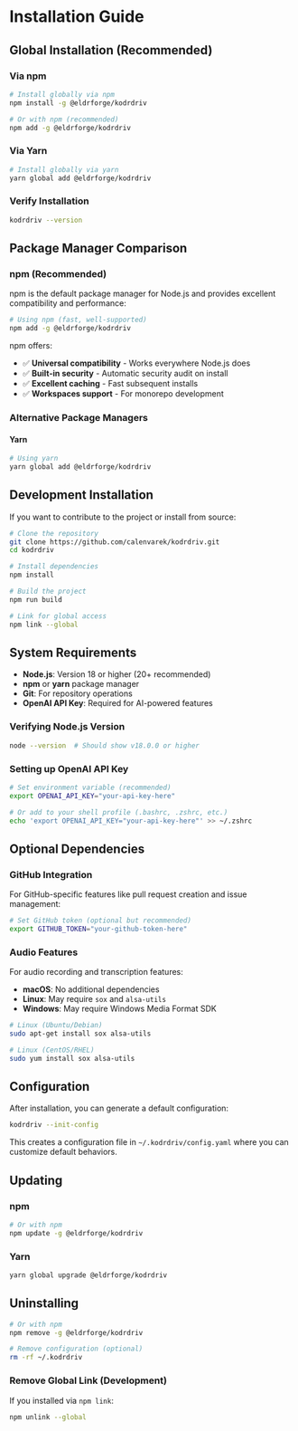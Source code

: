# Installation Guide

## Global Installation (Recommended)

### Via npm

```bash
# Install globally via npm
npm install -g @eldrforge/kodrdriv

# Or with npm (recommended)
npm add -g @eldrforge/kodrdriv
```

### Via Yarn

```bash
# Install globally via yarn
yarn global add @eldrforge/kodrdriv
```

### Verify Installation

```bash
kodrdriv --version
```

## Package Manager Comparison

### npm (Recommended)

npm is the default package manager for Node.js and provides excellent compatibility and performance:

```bash
# Using npm (fast, well-supported)
npm add -g @eldrforge/kodrdriv
```

npm offers:
- ✅ **Universal compatibility** - Works everywhere Node.js does
- ✅ **Built-in security** - Automatic security audit on install
- ✅ **Excellent caching** - Fast subsequent installs
- ✅ **Workspaces support** - For monorepo development

### Alternative Package Managers

#### Yarn

```bash
# Using yarn
yarn global add @eldrforge/kodrdriv
```



## Development Installation

If you want to contribute to the project or install from source:

```bash
# Clone the repository
git clone https://github.com/calenvarek/kodrdriv.git
cd kodrdriv

# Install dependencies
npm install

# Build the project
npm run build

# Link for global access
npm link --global
```

## System Requirements

- **Node.js**: Version 18 or higher (20+ recommended)
- **npm** or **yarn** package manager
- **Git**: For repository operations
- **OpenAI API Key**: Required for AI-powered features

### Verifying Node.js Version

```bash
node --version  # Should show v18.0.0 or higher
```

### Setting up OpenAI API Key

```bash
# Set environment variable (recommended)
export OPENAI_API_KEY="your-api-key-here"

# Or add to your shell profile (.bashrc, .zshrc, etc.)
echo 'export OPENAI_API_KEY="your-api-key-here"' >> ~/.zshrc
```

## Optional Dependencies

### GitHub Integration

For GitHub-specific features like pull request creation and issue management:

```bash
# Set GitHub token (optional but recommended)
export GITHUB_TOKEN="your-github-token-here"
```

### Audio Features

For audio recording and transcription features:

- **macOS**: No additional dependencies
- **Linux**: May require `sox` and `alsa-utils`
- **Windows**: May require Windows Media Format SDK

```bash
# Linux (Ubuntu/Debian)
sudo apt-get install sox alsa-utils

# Linux (CentOS/RHEL)
sudo yum install sox alsa-utils
```

## Configuration

After installation, you can generate a default configuration:

```bash
kodrdriv --init-config
```

This creates a configuration file in `~/.kodrdriv/config.yaml` where you can customize default behaviors.

## Updating

### npm

```bash
# Or with npm
npm update -g @eldrforge/kodrdriv
```

### Yarn

```bash
yarn global upgrade @eldrforge/kodrdriv
```

## Uninstalling

```bash
# Or with npm
npm remove -g @eldrforge/kodrdriv

# Remove configuration (optional)
rm -rf ~/.kodrdriv
```

### Remove Global Link (Development)

If you installed via `npm link`:

```bash
npm unlink --global
```
